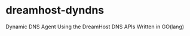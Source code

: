 dreamhost-dyndns
================

Dynamic DNS Agent Using the DreamHost DNS APIs Written in GO(lang)
